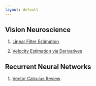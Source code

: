```yaml
---
layout: default
---
```


## Vision Neuroscience

1. [Linear Filter Estimation](_notes/linear-filters)

2. [Velocity Estimation via Derivatives](_notes/velocity-estimation)

## Recurrent Neural Networks

1. [Vector Calculus Review](_notes/vector-calculus)
